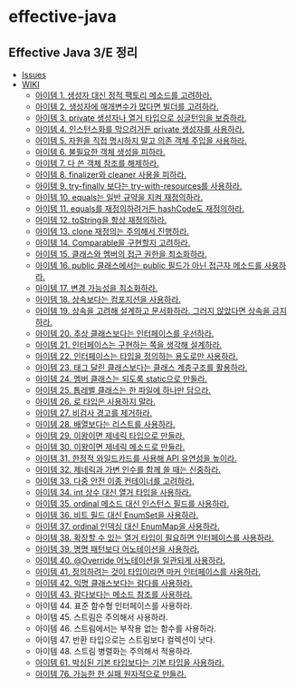 # effective-java

## Effective Java 3/E 정리
- [Issues](https://github.com/ksw6169/java-basic/issues)
- [WIKI](https://github.com/ksw6169/java-basic/wiki)
  - [아이템 1. 생성자 대신 정적 팩토리 메소드를 고려하라.](https://github.com/ksw6169/java-basic/wiki/%EC%95%84%EC%9D%B4%ED%85%9C-1.-%EC%83%9D%EC%84%B1%EC%9E%90-%EB%8C%80%EC%8B%A0-%EC%A0%95%EC%A0%81-%ED%8C%A9%ED%86%A0%EB%A6%AC-%EB%A9%94%EC%86%8C%EB%93%9C%EB%A5%BC-%EA%B3%A0%EB%A0%A4%ED%95%98%EB%9D%BC.)
  - [아이템 2. 생성자에 매개변수가 많다면 빌더를 고려하라.](https://github.com/ksw6169/java-basic/wiki/%EC%95%84%EC%9D%B4%ED%85%9C-2.-%EC%83%9D%EC%84%B1%EC%9E%90%EC%97%90-%EB%A7%A4%EA%B0%9C%EB%B3%80%EC%88%98%EA%B0%80-%EB%A7%8E%EB%8B%A4%EB%A9%B4-%EB%B9%8C%EB%8D%94%EB%A5%BC-%EA%B3%A0%EB%A0%A4%ED%95%98%EB%9D%BC.)
  - [아이템 3. private 생성자나 열거 타입으로 싱글턴임을 보증하라.](https://github.com/ksw6169/java-basic/wiki/%EC%95%84%EC%9D%B4%ED%85%9C-3.-private-%EC%83%9D%EC%84%B1%EC%9E%90%EB%82%98-%EC%97%B4%EA%B1%B0-%ED%83%80%EC%9E%85%EC%9C%BC%EB%A1%9C-%EC%8B%B1%EA%B8%80%ED%84%B4%EC%9E%84%EC%9D%84-%EB%B3%B4%EC%A6%9D%ED%95%98%EB%9D%BC.)
  - [아이템 4. 인스턴스화를 막으려거든 private 생성자를 사용하라.](https://github.com/ksw6169/java-basic/wiki/%EC%95%84%EC%9D%B4%ED%85%9C-4.-%EC%9D%B8%EC%8A%A4%ED%84%B4%EC%8A%A4%ED%99%94%EB%A5%BC-%EB%A7%89%EC%9C%BC%EB%A0%A4%EA%B1%B0%EB%93%A0-private-%EC%83%9D%EC%84%B1%EC%9E%90%EB%A5%BC-%EC%82%AC%EC%9A%A9%ED%95%98%EB%9D%BC.)
  - [아이템 5. 자원을 직접 명시하지 말고 의존 객체 주입을 사용하라.](https://github.com/ksw6169/java-basic/wiki/%EC%95%84%EC%9D%B4%ED%85%9C-5.-%EC%9E%90%EC%9B%90%EC%9D%84-%EC%A7%81%EC%A0%91-%EB%AA%85%EC%8B%9C%ED%95%98%EC%A7%80-%EB%A7%90%EA%B3%A0-%EC%9D%98%EC%A1%B4-%EA%B0%9D%EC%B2%B4-%EC%A3%BC%EC%9E%85%EC%9D%84-%EC%82%AC%EC%9A%A9%ED%95%98%EB%9D%BC.)
  - [아이템 6. 불필요한 객체 생성을 피하라.](https://github.com/ksw6169/java-basic/wiki/%EC%95%84%EC%9D%B4%ED%85%9C-6.-%EB%B6%88%ED%95%84%EC%9A%94%ED%95%9C-%EA%B0%9D%EC%B2%B4-%EC%83%9D%EC%84%B1%EC%9D%84-%ED%94%BC%ED%95%98%EB%9D%BC.)
  - [아이템 7. 다 쓴 객체 참조를 해제하라.](https://github.com/ksw6169/java-basic/wiki/%EC%95%84%EC%9D%B4%ED%85%9C-7.-%EB%8B%A4-%EC%93%B4-%EA%B0%9D%EC%B2%B4-%EC%B0%B8%EC%A1%B0%EB%A5%BC-%ED%95%B4%EC%A0%9C%ED%95%98%EB%9D%BC.)
  - [아이템 8. finalizer와 cleaner 사용을 피하라.](https://github.com/ksw6169/java-basic/wiki/%EC%95%84%EC%9D%B4%ED%85%9C-8.-finalizer%EC%99%80-cleaner-%EC%82%AC%EC%9A%A9%EC%9D%84-%ED%94%BC%ED%95%98%EB%9D%BC.)
  - [아이템 9. try-finally 보다는 try-with-resources를 사용하라.](https://github.com/ksw6169/java-basic/wiki/%EC%95%84%EC%9D%B4%ED%85%9C-9.-try-finally-%EB%B3%B4%EB%8B%A4%EB%8A%94-try-with-resources%EB%A5%BC-%EC%82%AC%EC%9A%A9%ED%95%98%EB%9D%BC.)
  - [아이템 10. equals는 일반 규약을 지켜 재정의하라.](https://github.com/ksw6169/java-basic/wiki/%EC%95%84%EC%9D%B4%ED%85%9C-10.-equals%EB%8A%94-%EC%9D%BC%EB%B0%98-%EA%B7%9C%EC%95%BD%EC%9D%84-%EC%A7%80%EC%BC%9C-%EC%9E%AC%EC%A0%95%EC%9D%98%ED%95%98%EB%9D%BC.)
  - [아이템 11. equals를 재정의하려거든 hashCode도 재정의하라.](https://github.com/ksw6169/java-basic/wiki/%EC%95%84%EC%9D%B4%ED%85%9C-11.-equals%EB%A5%BC-%EC%9E%AC%EC%A0%95%EC%9D%98%ED%95%98%EB%A0%A4%EA%B1%B0%EB%93%A0-hashCode%EB%8F%84-%EC%9E%AC%EC%A0%95%EC%9D%98%ED%95%98%EB%9D%BC.)
  - [아이템 12. toString을 항상 재정의하라.](https://github.com/ksw6169/java-basic/wiki/%EC%95%84%EC%9D%B4%ED%85%9C-12.-toString%EC%9D%84-%ED%95%AD%EC%83%81-%EC%9E%AC%EC%A0%95%EC%9D%98%ED%95%98%EB%9D%BC.)
  - [아이템 13. clone 재정의는 주의해서 진행하라.](https://github.com/ksw6169/java-basic/wiki/%EC%95%84%EC%9D%B4%ED%85%9C-13.-clone-%EC%9E%AC%EC%A0%95%EC%9D%98%EB%8A%94-%EC%A3%BC%EC%9D%98%ED%95%B4%EC%84%9C-%EC%A7%84%ED%96%89%ED%95%98%EB%9D%BC.)
  - [아이템 14. Comparable을 구현할지 고려하라.](https://github.com/ksw6169/java-basic/wiki/%EC%95%84%EC%9D%B4%ED%85%9C-14.-Comparable%EC%9D%84-%EA%B5%AC%ED%98%84%ED%95%A0%EC%A7%80-%EA%B3%A0%EB%A0%A4%ED%95%98%EB%9D%BC.)
  - [아이템 15. 클래스와 멤버의 접근 권한을 최소화하라.](https://github.com/ksw6169/java-basic/wiki/%EC%95%84%EC%9D%B4%ED%85%9C-15.-%ED%81%B4%EB%9E%98%EC%8A%A4%EC%99%80-%EB%A9%A4%EB%B2%84%EC%9D%98-%EC%A0%91%EA%B7%BC-%EA%B6%8C%ED%95%9C%EC%9D%84-%EC%B5%9C%EC%86%8C%ED%99%94%ED%95%98%EB%9D%BC.)
  - [아이템 16. public 클래스에서는 public 필드가 아닌 접근자 메소드를 사용하라.](https://github.com/ksw6169/java-basic/wiki/%EC%95%84%EC%9D%B4%ED%85%9C-16.-public-%ED%81%B4%EB%9E%98%EC%8A%A4%EC%97%90%EC%84%9C%EB%8A%94-public-%ED%95%84%EB%93%9C%EA%B0%80-%EC%95%84%EB%8B%8C-%EC%A0%91%EA%B7%BC%EC%9E%90-%EB%A9%94%EC%86%8C%EB%93%9C%EB%A5%BC-%EC%82%AC%EC%9A%A9%ED%95%98%EB%9D%BC.)
  - [아이템 17. 변경 가능성을 최소화하라.](https://github.com/ksw6169/java-basic/wiki/%EC%95%84%EC%9D%B4%ED%85%9C-17.-%EB%B3%80%EA%B2%BD-%EA%B0%80%EB%8A%A5%EC%84%B1%EC%9D%84-%EC%B5%9C%EC%86%8C%ED%99%94%ED%95%98%EB%9D%BC.)
  - [아이템 18. 상속보다는 컴포지션을 사용하라.](https://github.com/ksw6169/java-basic/wiki/%EC%95%84%EC%9D%B4%ED%85%9C-18.-%EC%83%81%EC%86%8D%EB%B3%B4%EB%8B%A4%EB%8A%94-%EC%BB%B4%ED%8F%AC%EC%A7%80%EC%85%98%EC%9D%84-%EC%82%AC%EC%9A%A9%ED%95%98%EB%9D%BC.)
  - [아이템 19. 상속을 고려해 설계하고 문서화하라. 그러지 않았다면 상속을 금지하라.](https://github.com/ksw6169/java-basic/wiki/%EC%95%84%EC%9D%B4%ED%85%9C-19.-%EC%83%81%EC%86%8D%EC%9D%84-%EA%B3%A0%EB%A0%A4%ED%95%B4-%EC%84%A4%EA%B3%84%ED%95%98%EA%B3%A0-%EB%AC%B8%EC%84%9C%ED%99%94%ED%95%98%EB%9D%BC.-%EA%B7%B8%EB%9F%AC%EC%A7%80-%EC%95%8A%EC%95%98%EB%8B%A4%EB%A9%B4-%EC%83%81%EC%86%8D%EC%9D%84-%EA%B8%88%EC%A7%80%ED%95%98%EB%9D%BC.)
  - [아이템 20. 추상 클래스보다는 인터페이스를 우선하라.](https://github.com/ksw6169/java-basic/wiki/%EC%95%84%EC%9D%B4%ED%85%9C-20.-%EC%B6%94%EC%83%81-%ED%81%B4%EB%9E%98%EC%8A%A4%EB%B3%B4%EB%8B%A4%EB%8A%94-%EC%9D%B8%ED%84%B0%ED%8E%98%EC%9D%B4%EC%8A%A4%EB%A5%BC-%EC%9A%B0%EC%84%A0%ED%95%98%EB%9D%BC.)
  - [아이템 21. 인터페이스는 구현하는 쪽을 생각해 설계하라.](https://github.com/ksw6169/java-basic/wiki/%EC%95%84%EC%9D%B4%ED%85%9C-21.-%EC%9D%B8%ED%84%B0%ED%8E%98%EC%9D%B4%EC%8A%A4%EB%8A%94-%EA%B5%AC%ED%98%84%ED%95%98%EB%8A%94-%EC%AA%BD%EC%9D%84-%EC%83%9D%EA%B0%81%ED%95%B4-%EC%84%A4%EA%B3%84%ED%95%98%EB%9D%BC.)
  - [아이템 22. 인터페이스는 타입을 정의하는 용도로만 사용하라.](https://github.com/ksw6169/java-basic/wiki/%EC%95%84%EC%9D%B4%ED%85%9C-22.-%EC%9D%B8%ED%84%B0%ED%8E%98%EC%9D%B4%EC%8A%A4%EB%8A%94-%ED%83%80%EC%9E%85%EC%9D%84-%EC%A0%95%EC%9D%98%ED%95%98%EB%8A%94-%EC%9A%A9%EB%8F%84%EB%A1%9C%EB%A7%8C-%EC%82%AC%EC%9A%A9%ED%95%98%EB%9D%BC.)
  - [아이템 23. 태그 달린 클래스보다는 클래스 계층구조를 활용하라.](https://github.com/ksw6169/java-basic/wiki/%EC%95%84%EC%9D%B4%ED%85%9C-23.-%ED%83%9C%EA%B7%B8-%EB%8B%AC%EB%A6%B0-%ED%81%B4%EB%9E%98%EC%8A%A4%EB%B3%B4%EB%8B%A4%EB%8A%94-%ED%81%B4%EB%9E%98%EC%8A%A4-%EA%B3%84%EC%B8%B5%EA%B5%AC%EC%A1%B0%EB%A5%BC-%ED%99%9C%EC%9A%A9%ED%95%98%EB%9D%BC.)
  - [아이템 24. 멤버 클래스는 되도록 static으로 만들라.](https://github.com/ksw6169/java-basic/wiki/%EC%95%84%EC%9D%B4%ED%85%9C-24.-%EB%A9%A4%EB%B2%84-%ED%81%B4%EB%9E%98%EC%8A%A4%EB%8A%94-%EB%90%98%EB%8F%84%EB%A1%9D-static%EC%9C%BC%EB%A1%9C-%EB%A7%8C%EB%93%A4%EB%9D%BC.)
  - [아이템 25. 톱레벨 클래스는 한 파일에 하나만 담으라.](https://github.com/ksw6169/java-basic/wiki/%EC%95%84%EC%9D%B4%ED%85%9C-25.-%ED%86%B1%EB%A0%88%EB%B2%A8-%ED%81%B4%EB%9E%98%EC%8A%A4%EB%8A%94-%ED%95%9C-%ED%8C%8C%EC%9D%BC%EC%97%90-%ED%95%98%EB%82%98%EB%A7%8C-%EB%8B%B4%EC%9C%BC%EB%9D%BC.)
  - [아이템 26. 로 타입은 사용하지 말라.](https://github.com/ksw6169/java-basic/wiki/%EC%95%84%EC%9D%B4%ED%85%9C-26.-%EB%A1%9C-%ED%83%80%EC%9E%85%EC%9D%80-%EC%82%AC%EC%9A%A9%ED%95%98%EC%A7%80-%EB%A7%90%EB%9D%BC.)
  - [아이템 27. 비검사 경고를 제거하라.](https://github.com/ksw6169/java-basic/wiki/%EC%95%84%EC%9D%B4%ED%85%9C-27.-%EB%B9%84%EA%B2%80%EC%82%AC-%EA%B2%BD%EA%B3%A0%EB%A5%BC-%EC%A0%9C%EA%B1%B0%ED%95%98%EB%9D%BC.)
  - [아이템 28. 배열보다는 리스트를 사용하라.](https://github.com/ksw6169/java-basic/wiki/%EC%95%84%EC%9D%B4%ED%85%9C-28.-%EB%B0%B0%EC%97%B4%EB%B3%B4%EB%8B%A4%EB%8A%94-%EB%A6%AC%EC%8A%A4%ED%8A%B8%EB%A5%BC-%EC%82%AC%EC%9A%A9%ED%95%98%EB%9D%BC.)
  - [아이템 29. 이왕이면 제네릭 타입으로 만들라.](https://github.com/ksw6169/java-basic/wiki/%EC%95%84%EC%9D%B4%ED%85%9C-29.-%EC%9D%B4%EC%99%95%EC%9D%B4%EB%A9%B4-%EC%A0%9C%EB%84%A4%EB%A6%AD-%ED%83%80%EC%9E%85%EC%9C%BC%EB%A1%9C-%EB%A7%8C%EB%93%A4%EB%9D%BC.)
  - [아이템 30. 이왕이면 제네릭 메소드로 만들라.](https://github.com/ksw6169/java-basic/wiki/%EC%95%84%EC%9D%B4%ED%85%9C-30.-%EC%9D%B4%EC%99%95%EC%9D%B4%EB%A9%B4-%EC%A0%9C%EB%84%A4%EB%A6%AD-%EB%A9%94%EC%86%8C%EB%93%9C%EB%A1%9C-%EB%A7%8C%EB%93%A4%EB%9D%BC.)
  - [아이템 31. 한정적 와일드카드를 사용해 API 유연성을 높이라.](https://github.com/ksw6169/java-basic/wiki/%EC%95%84%EC%9D%B4%ED%85%9C-31.-%ED%95%9C%EC%A0%95%EC%A0%81-%EC%99%80%EC%9D%BC%EB%93%9C%EC%B9%B4%EB%93%9C%EB%A5%BC-%EC%82%AC%EC%9A%A9%ED%95%B4-API-%EC%9C%A0%EC%97%B0%EC%84%B1%EC%9D%84-%EB%86%92%EC%9D%B4%EB%9D%BC.)
  - [아이템 32. 제네릭과 가변 인수를 함께 쓸 때는 신중하라.](https://github.com/ksw6169/java-basic/wiki/%EC%95%84%EC%9D%B4%ED%85%9C-32.-%EC%A0%9C%EB%84%A4%EB%A6%AD%EA%B3%BC-%EA%B0%80%EB%B3%80%EC%9D%B8%EC%88%98%EB%A5%BC-%ED%95%A8%EA%BB%98-%EC%93%B8-%EB%95%8C%EB%8A%94-%EC%8B%A0%EC%A4%91%ED%95%98%EB%9D%BC.)
  - [아이템 33. 다중 안전 이종 컨테이너를 고려하라.](https://github.com/ksw6169/java-basic/wiki/%EC%95%84%EC%9D%B4%ED%85%9C-33.-%EB%8B%A4%EC%A4%91-%EC%95%88%EC%A0%84-%EC%9D%B4%EC%A2%85-%EC%BB%A8%ED%85%8C%EC%9D%B4%EB%84%88%EB%A5%BC-%EA%B3%A0%EB%A0%A4%ED%95%98%EB%9D%BC.)
  - [아이템 34. int 상수 대신 열거 타입을 사용하라.](https://github.com/ksw6169/java-basic/wiki/%EC%95%84%EC%9D%B4%ED%85%9C-34.-int-%EC%83%81%EC%88%98-%EB%8C%80%EC%8B%A0-%EC%97%B4%EA%B1%B0-%ED%83%80%EC%9E%85%EC%9D%84-%EC%82%AC%EC%9A%A9%ED%95%98%EB%9D%BC.)
  - [아이템 35. ordinal 메소드 대신 인스턴스 필드를 사용하라.](https://github.com/ksw6169/java-basic/wiki/%EC%95%84%EC%9D%B4%ED%85%9C-35.-ordinal-%EB%A9%94%EC%86%8C%EB%93%9C-%EB%8C%80%EC%8B%A0-%EC%9D%B8%EC%8A%A4%ED%84%B4%EC%8A%A4-%ED%95%84%EB%93%9C%EB%A5%BC-%EC%82%AC%EC%9A%A9%ED%95%98%EB%9D%BC.)
  - [아이템 36. 비트 필드 대신 EnumSet을 사용하라.](https://github.com/ksw6169/effective-java/wiki/%EC%95%84%EC%9D%B4%ED%85%9C-36.-%EB%B9%84%ED%8A%B8-%ED%95%84%EB%93%9C-%EB%8C%80%EC%8B%A0-EnumSet%EC%9D%84-%EC%82%AC%EC%9A%A9%ED%95%98%EB%9D%BC.)
  - [아이템 37. ordinal 인덱싱 대신 EnumMap을 사용하라.](https://github.com/ksw6169/effective-java/wiki/%EC%95%84%EC%9D%B4%ED%85%9C-37.-ordinal-%EC%9D%B8%EB%8D%B1%EC%8B%B1-%EB%8C%80%EC%8B%A0-EnumMap%EC%9D%84-%EC%82%AC%EC%9A%A9%ED%95%98%EB%9D%BC.)
  - [아이템 38. 확장할 수 있는 열거 타입이 필요하면 인터페이스를 사용하라.](https://github.com/ksw6169/effective-java/wiki/%EC%95%84%EC%9D%B4%ED%85%9C-38.-%ED%99%95%EC%9E%A5%ED%95%A0-%EC%88%98-%EC%9E%88%EB%8A%94-%EC%97%B4%EA%B1%B0-%ED%83%80%EC%9E%85%EC%9D%B4-%ED%95%84%EC%9A%94%ED%95%98%EB%A9%B4-%EC%9D%B8%ED%84%B0%ED%8E%98%EC%9D%B4%EC%8A%A4%EB%A5%BC-%EC%82%AC%EC%9A%A9%ED%95%98%EB%9D%BC.)
  - [아이템 39. 명명 패턴보다 어노테이션을 사용하라.](https://github.com/ksw6169/effective-java/wiki/%EC%95%84%EC%9D%B4%ED%85%9C-39.-%EB%AA%85%EB%AA%85-%ED%8C%A8%ED%84%B4%EB%B3%B4%EB%8B%A4-%EC%96%B4%EB%85%B8%ED%85%8C%EC%9D%B4%EC%85%98%EC%9D%84-%EC%82%AC%EC%9A%A9%ED%95%98%EB%9D%BC.)
  - [아이템 40. @Override 어노테이션을 일관되게 사용하라.](https://github.com/ksw6169/effective-java/wiki/%EC%95%84%EC%9D%B4%ED%85%9C-40.-@Override-%EC%96%B4%EB%85%B8%ED%85%8C%EC%9D%B4%EC%85%98%EC%9D%84-%EC%9D%BC%EA%B4%80%EB%90%98%EA%B2%8C-%EC%82%AC%EC%9A%A9%ED%95%98%EB%9D%BC.)
  - [아이템 41. 정의하려는 것이 타입이라면 마커 인터페이스를 사용하라.](https://github.com/ksw6169/effective-java/wiki/%EC%95%84%EC%9D%B4%ED%85%9C-41.-%EC%A0%95%EC%9D%98%ED%95%98%EB%A0%A4%EB%8A%94-%EA%B2%83%EC%9D%B4-%ED%83%80%EC%9E%85%EC%9D%B4%EB%9D%BC%EB%A9%B4-%EB%A7%88%EC%BB%A4-%EC%9D%B8%ED%84%B0%ED%8E%98%EC%9D%B4%EC%8A%A4%EB%A5%BC-%EC%82%AC%EC%9A%A9%ED%95%98%EB%9D%BC.)
  - [아이템 42. 익명 클래스보다는 람다를 사용하라.](https://github.com/ksw6169/effective-java/wiki/%EC%95%84%EC%9D%B4%ED%85%9C-42.-%EC%9D%B5%EB%AA%85-%ED%81%B4%EB%9E%98%EC%8A%A4%EB%B3%B4%EB%8B%A4%EB%8A%94-%EB%9E%8C%EB%8B%A4%EB%A5%BC-%EC%82%AC%EC%9A%A9%ED%95%98%EB%9D%BC.)
  - [아이템 43. 람다보다는 메소드 참조를 사용하라.](https://github.com/ksw6169/effective-java/wiki/%EC%95%84%EC%9D%B4%ED%85%9C-43.-%EB%9E%8C%EB%8B%A4%EB%B3%B4%EB%8B%A4%EB%8A%94-%EB%A9%94%EC%86%8C%EB%93%9C-%EC%B0%B8%EC%A1%B0%EB%A5%BC-%EC%82%AC%EC%9A%A9%ED%95%98%EB%9D%BC.)
  - 아이템 44. 표준 함수형 인터페이스를 사용하라.
  - 아이템 45. 스트림은 주의해서 사용하라.
  - 아이템 46. 스트림에서는 부작용 없는 함수를 사용하라.
  - 아이템 47. 반환 타입으로는 스트림보다 컬렉션이 낫다. 
  - 아이템 48. 스트림 병렬화는 주의해서 적용하라. 
  - [아이템 61. 박싱된 기본 타입보다는 기본 타입을 사용하라.](https://github.com/ksw6169/java-basic/wiki/%EC%95%84%EC%9D%B4%ED%85%9C-61.-%EB%B0%95%EC%8B%B1%EB%90%9C-%EA%B8%B0%EB%B3%B8-%ED%83%80%EC%9E%85%EB%B3%B4%EB%8B%A4%EB%8A%94-%EA%B8%B0%EB%B3%B8-%ED%83%80%EC%9E%85%EC%9D%84-%EC%82%AC%EC%9A%A9%ED%95%98%EB%9D%BC.)
  - [아이템 76. 가능한 한 실패 원자적으로 만들라.](https://github.com/ksw6169/java-basic/wiki/%EC%95%84%EC%9D%B4%ED%85%9C-76.-%EA%B0%80%EB%8A%A5%ED%95%9C-%ED%95%9C-%EC%8B%A4%ED%8C%A8-%EC%9B%90%EC%9E%90%EC%A0%81%EC%9C%BC%EB%A1%9C-%EB%A7%8C%EB%93%A4%EB%9D%BC.)
